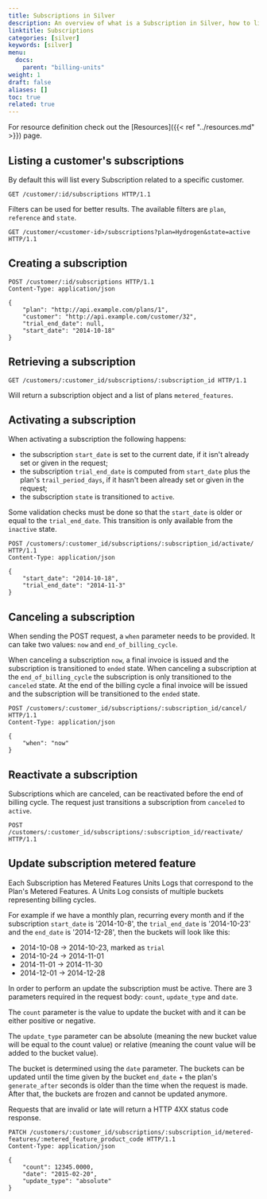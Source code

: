 ```yaml
---
title: Subscriptions in Silver
description: An overview of what is a Subscription in Silver, how to list a customer's subscriptions, as well as the basic operations it supports, like create, activate, cancel and more.
linktitle: Subscriptions
categories: [silver]
keywords: [silver]
menu:
  docs:
    parent: "billing-units"
weight: 1
draft: false
aliases: []
toc: true
related: true
---
```


For resource definition check out the [Resources]({{< ref "../resources.md" >}}) page.

## Listing a customer's subscriptions

By default this will list every Subscription related to a specific customer.

``` http
GET /customer/:id/subscriptions HTTP/1.1
```

Filters can be used for better results. The available filters are `plan`, `reference` and `state`.

``` http
GET /customer/<customer-id>/subscriptions?plan=Hydrogen&state=active HTTP/1.1
```

## Creating a subscription

``` http
POST /customer/:id/subscriptions HTTP/1.1
Content-Type: application/json

{
    "plan": "http://api.example.com/plans/1",
    "customer": "http://api.example.com/customer/32",
    "trial_end_date": null,
    "start_date": "2014-10-18"
}
```

## Retrieving a subscription

``` http
GET /customers/:customer_id/subscriptions/:subscription_id HTTP/1.1
```

Will return a subscription object and a list of plans `metered_features`.

## Activating a subscription

When activating a subscription the following happens:

* the subscription `start_date` is set to the current date, if it isn't already set or given in the request;
* the subscription `trial_end_date` is computed from `start_date` plus the plan's `trail_period_days`, if it hasn't been already set or given in the request;
* the subscription `state` is transitioned to `active`.

Some validation checks must be done so that the `start_date` is older or equal to the `trial_end_date`. This transition is only available from the `inactive` state.

``` http
POST /customers/:customer_id/subscriptions/:subscription_id/activate/ HTTP/1.1
Content-Type: application/json

{
    "start_date": "2014-10-18",
    "trial_end_date": "2014-11-3"
}
```

## Canceling a subscription

When sending the POST request, a `when` parameter needs to be provided. It can take two values: `now` and `end_of_billing_cycle`.

When canceling a subscription `now`, a final invoice is issued and the subscription is transitioned to `ended` state.
When canceling a subscription at the `end_of_billing_cycle` the subscription is only transitioned to the `canceled` state. At the end of the billing cycle a final invoice will be issued and the subscription will be transitioned to the `ended` state.

``` http
POST /customers/:customer_id/subscriptions/:subscription_id/cancel/ HTTP/1.1
Content-Type: application/json

{
    "when": "now"
}
```

## Reactivate a subscription

Subscriptions which are canceled, can be reactivated before the end of billing cycle. The request just transitions a subscription from `canceled` to `active`.

``` http
POST /customers/:customer_id/subscriptions/:subscription_id/reactivate/ HTTP/1.1
```

## Update subscription metered feature

Each Subscription has Metered Features Units Logs that correspond to the Plan's Metered Features.
A Units Log consists of multiple buckets representing billing cycles.

For example if we have a monthly plan, recurring every month and if the subscription `start_date` is '2014-10-8', the `trial_end_date` is '2014-10-23' and the `end_date` is '2014-12-28', then the buckets will look like this:

* 2014-10-08 -> 2014-10-23, marked as `trial`
* 2014-10-24 -> 2014-11-01
* 2014-11-01 -> 2014-11-30
* 2014-12-01 -> 2014-12-28

In order to perform an update the subscription must be active.
There are 3 parameters required in the request body: `count`, `update_type` and `date`.

The `count` parameter is the value to update the bucket with and it can be either positive or negative.

The `update_type` parameter can be absolute (meaning the new bucket value will be equal to the count value) or relative (meaning the count value will be added to the bucket value).

The bucket is determined using the `date` parameter.
The buckets can be updated until the time given by the bucket `end_date` + the plan's `generate_after` seconds is older than the time when the request is made.
After that, the buckets are frozen and cannot be updated anymore.

Requests that are invalid or late will return a HTTP 4XX status code response.

``` http
PATCH /customers/:customer_id/subscriptions/:subscription_id/metered-features/:metered_feature_product_code HTTP/1.1
Content-Type: application/json

{
    "count": 12345.0000,
    "date": "2015-02-20",
    "update_type": "absolute"
}
```
